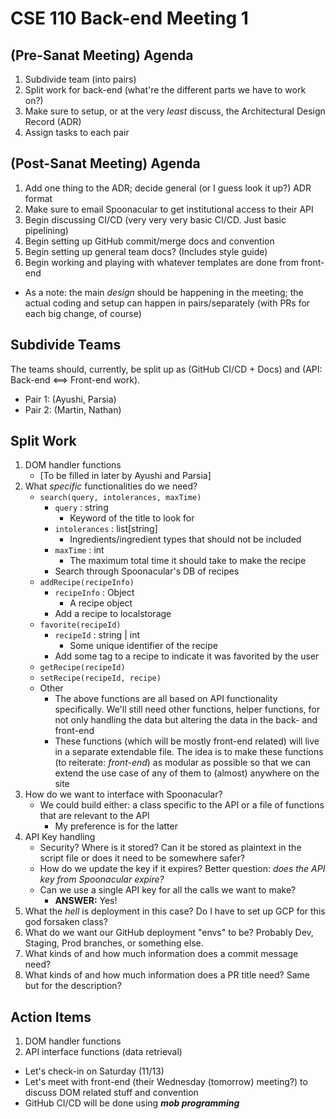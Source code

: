# CSE 110 Back-end Meeting 1

## (Pre-Sanat Meeting) Agenda
1. Subdivide team (into pairs)
2. Split work for back-end (what're the different parts we have to work on?)
3. Make sure to setup, or at the very _least_ discuss, the Architectural Design Record (ADR)
4. Assign tasks to each pair

## (Post-Sanat Meeting) Agenda
1. Add one thing to the ADR; decide general (or I guess look it up?) ADR format
2. Make sure to email Spoonacular to get institutional access to their API
3. Begin discussing CI/CD (very very very basic CI/CD. Just basic pipelining)
4. Begin setting up GitHub commit/merge docs and convention
5. Begin setting up general team docs? (Includes style guide)
6. Begin working and playing with whatever templates are done from front-end

* As a note: the main _design_ should be happening in the meeting; the actual coding and setup can happen in pairs/separately (with PRs for each big change, of course)

## Subdivide Teams
The teams should, currently, be split up as (GitHub CI/CD + Docs) and (API: Back-end <==> Front-end work).

* Pair 1: (Ayushi, Parsia)
* Pair 2: (Martin, Nathan)

## Split Work
1. DOM handler functions
	* [To be filled in later by Ayushi and Parsia]
3. What _specific_ functionalities do we need?
	* `search(query, intolerances, maxTime)`
		* `query` : string
			* Keyword of the title to look for
		* `intolerances` : list[string]
			* Ingredients/ingredient types that should not be included
		* `maxTime` : int
			* The maximum total time it should take to make the recipe
		* Search through Spoonacular's DB of recipes
	* `addRecipe(recipeInfo)`
		* `recipeInfo` : Object
			* A recipe object
		* Add a recipe to localstorage
	* `favorite(recipeId)`
		* `recipeId` : string | int
			* Some unique identifier of the recipe
		* Add some tag to a recipe to indicate it was favorited by the user
	* `getRecipe(recipeId)`
	* `setRecipe(recipeId, recipe)`
	* Other
		* The above functions are all based on API functionality specifically. We'll still need other functions, helper functions, for not only handling the data but altering the data in the back- and front-end
		* These functions (which will be mostly front-end related) will live in a separate extendable file. The idea is to make these functions (to reiterate: _front-end_) as modular as possible so that we can extend the use case of any of them to (almost) anywhere on the site
4. How do we want to interface with Spoonacular?
	* We could build either: a class specific to the API or a file of functions that are relevant to the API
		* My preference is for the latter
5. API Key handling
	* Security? Where is it stored? Can it be stored as plaintext in the script file or does it need to be somewhere safer?
	* How do we update the key if it expires? Better question: _does the API key from Spoonacular expire?_
	* Can we use a single API key for all the calls we want to make?
		* __ANSWER:__ Yes!
6. What the _hell_ is deployment in this case? Do I have to set up GCP for this god forsaken class?
7. What do we want our GitHub deployment "envs" to be? Probably Dev, Staging, Prod branches, or something else.
8. What kinds of and how much information does a commit message need?
9. What kinds of and how much information does a PR title need? Same but for the description?

## Action Items

1. DOM handler functions
2. API interface functions (data retrieval)

* Let's check-in on Saturday (11/13)
* Let's meet with front-end (their Wednesday (tomorrow) meeting?) to discuss DOM related stuff and convention
* GitHub CI/CD will be done using ___mob programming___

